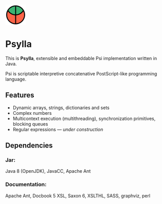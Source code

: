 ![Psylla logo](src/logo/psylla-64.png)

# Psylla

This is **Psylla**, extensible and embeddable Psi implementation written in Java.

Psi is scriptable interpretive concatenative PostScript-like programming
language.

## Features

* Dynamic arrays, strings, dictionaries and sets
* Complex numbers
* Multicontext execution (multithreading), synchronization primitives, blocking queues
* Regular expressions _— under construction_

## Dependencies

### Jar:

Java 8 (OpenJDK), JavaCC, Apache Ant

### Documentation:

Apache Ant, Docbook 5 XSL, Saxon 6, XSLTHL, SASS, graphviz, perl
